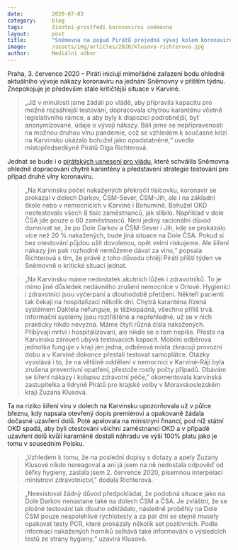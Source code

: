 ```yaml
---
date:         2020-07-03
category:     blog
tags:         životní-prostředí koronavirus sněmovna
layout:       post
title:        "Sněmovna na popud Pirátů projedná vývoj kolem koronaviru i kritickou situaci v Karviné. Hrozí kolaps, varuje pirátská zastupitelka"
image:        /assets/img/articles/2020/klusova-richterova.jpg
author:       Mediální odbor
---   
```



Praha, 3. července 2020 – Piráti iniciují mimořádné zařazení bodu ohledně aktuálního vývoje nákazy koronaviru na jednání Sněmovny v příštím týdnu. Znepokojuje je především stále kritičtější situace v Karviné. 
> „Již v minulosti jsme žádali po vládě, aby připravila kapacitu pro možné rozsáhlejší testování, dopracovala chytrou karanténu včetně legislativního rámce, a aby byly k dispozici podrobnější, byť anonymizované, údaje o vývoji nákazy. Báli jsme se nepřipravenosti na možnou druhou vlnu pandemie, což se vzhledem k současné krizi na Karvinsku ukázalo bohužel jako opodstatněné,“ uvedla místopředsedkyně Pirátů Olga Richterová. 

Jednat se bude i o [pirátských usnesení pro vládu](https://www.pirati.cz/tiskove-zpravy/pirati-prosadili-jedenact-usneseni-k-reseni-koronakrize.html), které schválila Sněmovna ohledně dopracování chytré karantény a představení strategie testování pro případ druhé vlny koronaviru.

> „Na Karvinsku počet nakažených překročil tisícovku, koronavir se prokázal v dolech Darkov, ČSM-Sever, ČSM-Jih, ale i na základní škole nebo v nemocnicích v Karviné i Bohumíně. Bohužel OKD neotestovalo všech 8 tisíc zaměstnanců, jak slíbilo. Například v dole ČSA jde pouze o 60 zaměstnanců. Není jediný racionální důvod domnívat se, že po Dole Darkov a ČSM-Sever i Jih, kde se prokázalo více než 20 % nakažených, bude jiná situace na Dole ČSA. Pokud si bez otestování půjdou užít dovolenou, opět velmi riskujeme. Ale šíření nákazy jim pak rozhodně nemůžeme dávat za vinu,“ popsala Richterová s tím, že právě z toho důvodu chtějí Piráti příští týden ve Sněmovně o kritické situaci jednat. 

> „Na Karvinsku máme nedostatek akutních lůžek i zdravotníků. To je mimo jiné důsledek nedávného zrušení nemocnice v Orlové. Hygienici i zdravotníci jsou vyčerpaní a dlouhodobě přetížení. Někteří pacienti tak čekají na hospitalizaci několik dní. Chytrá karanténa řízená systémem Daktela nefunguje, je těžkopádná, všechno příliš trvá. Informační systémy jsou roztříštěné a nepřehledné, už se v nich prakticky nikdo nevyzná. Máme čtyři různá čísla nakažených. Přibývají mrtví i hospitalizovaní, ale nikde se o tom nepíše. Přesto na Karvinsku zároveň ubývá testovacích kapacit. Mobilní odběrová jednotka funguje v kraji jen jedna, odběrová místa zkracují provozní dobu a v Karviné dokonce přestali testovat samoplátce. Otázky vyvolává i to, že na většině oddělení v nemocnici v Karviné-Ráji byla zrušena preventivní opatření, přestože rostly počty případů. Obávám se šíření nákazy i kolapsu zdravotní péče,” okomentovala karvinská zastupitelka a lídryně Pirátů pro krajské volby v Moravskoslezském kraji Zuzana Klusová. 

Ta na riziko šíření viru v dolech na Karvinsku upozorňovala už v půlce březnu, kdy napsala otevřený dopis premiérovi a opakovaně žádala dočasné uzavření dolů. Poté apelovala na ministryni financí, pod níž státní OKD spadá, aby byli otestováni všichni zaměstnanci OKD a v případě uzavření dolů kvůli karanténě dostali náhradu ve výši 100% platu jako je tomu v sousedním Polsku. 

> „Vzhledem k tomu, že na poslední dopisy s dotazy a apely Zuzany Klusové nikdo nereagoval a ani já jsem na ně nedostala odpověď od šéfky hygieny, zaslala jsem 2. července 2020, písemnou interpelaci  ministrovi zdravotnictví," dodala Richterová.

> „Neexistoval žádný důvod předpokládat, že podobná situace jako na Dole Darkov nenastane také na dolech ČSM a ČSA. Je zvláštní, že se plošné testování tak dlouho odkládalo, následně proběhly na Dole ČSM pouze nespolehlivé rychlotesty a za pár dní se stejně musely opakovat testy PCR, které prokázaly několik set pozitivních. Podle informací nakažených horníků selhává také informování o výsledcích testů ze strany hygieny,“ uzavírá Klusová.
